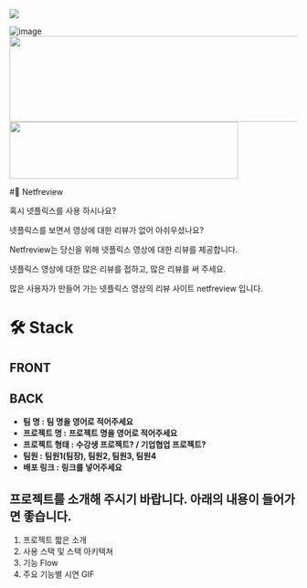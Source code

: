 ![](https://img.shields.io/endpoint?color=green&label=project&logo=ddd&logoColor=green&style=for-the-badge&url=%2Fendpoint)


![image](https://user-images.githubusercontent.com/70743542/111059214-1def7700-84d7-11eb-8bd2-2cbb77119c56.png)
<img src="https://raw.githubusercontent.com/codestates/Netfreview-client/449efc09fc99dd7bebf7547c96aaebc743b63279/img/Logo/Group%20133.svg?token=AQLVYXWDP6QMMSWVVJDUSULAJWPA6" width="700" height="150">
<img src="https://raw.githubusercontent.com/codestates/Netfreview-client/449efc09fc99dd7bebf7547c96aaebc743b63279/img/Logo/Group%20134.svg?token=AQLVYXRALWJFHLWSYEV2BU3AJWPDA" width="400" height="100">

#🎥 Netfreview


혹시 넷플릭스를 사용 하시나요?

넷플릭스를 보면서 영상에 대한 리뷰가 없어 아쉬우셨나요?

Netfreview는 당신을 위해 넷플릭스 영상에 대한 리뷰를 제공합니다.

넷플릭스 영상에 대한 많은 리뷰를 접하고, 많은 리뷰를 써 주세요.

많은 사용자가 만들어 가는 넷플릭스 영상의 리뷰 사이트 netfreview 입니다.

# 🛠 Stack


## FRONT


## BACK



- **팀 명 :** **팀 명을 영어로 적어주세요**
- **프로젝트 명 :** **프로젝트 명을 영어로 적어주세요**
- **프로젝트 형태 :** **수강생 프로젝트? / 기업협업 프로젝트?**
- **팀원 :** **팀원1(팀장), 팀원2, 팀원3, 팀원4**
- **배포 링크 :** **링크를 넣어주세요**

## 프로젝트를 소개해 주시기 바랍니다. 아래의 내용이 들어가면 좋습니다. 
1. 프로젝트 짧은 소개 
2. 사용 스택 및 스택 아키텍쳐
3. 기능 Flow 
4. 주요 기능별 시연 GIF
